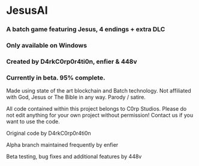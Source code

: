 # JesusAI

### A batch game featuring Jesus, 4 endings + extra DLC
### Only available on Windows 
### Created by D4rkC0rp0r4ti0n, enfier & 448v
### Currently in beta. 95% complete.

Made using state of the art blockchain and Batch technology. 
Not affiliated with God, Jesus or The Bible in any way.
Parody / satire.

All code contained within this project belongs to C0rp Studios.
Please do not edit anything for your own project without permission!
Contact us if you want to use the code.

Original code by D4rkC0rp0r4ti0n

Alpha branch maintained frequently by enfier

Beta testing, bug fixes and additional features by 448v
